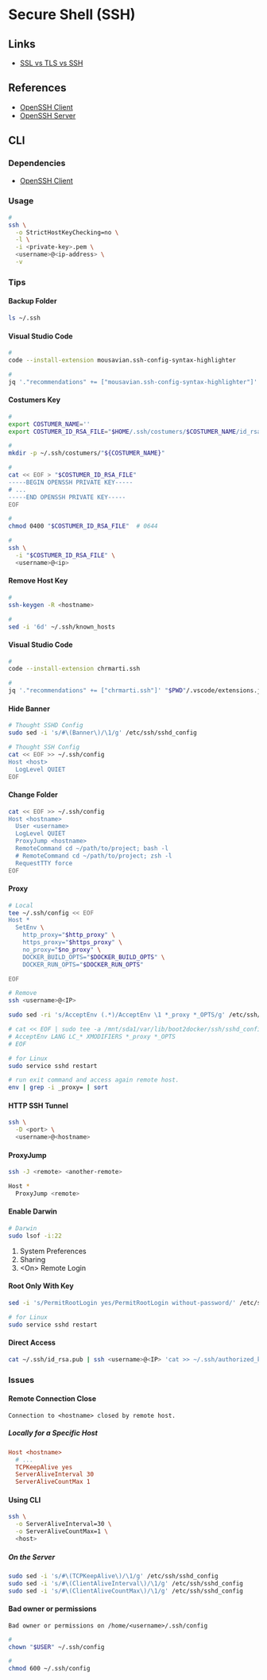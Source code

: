 # Secure Shell (SSH)

## Links

- [SSL vs TLS vs SSH](https://roadmap.sh/guides/ssl-tls-https-ssh)

## References

- [OpenSSH Client](/openssh/openssh-client.md)
- [OpenSSH Server](/openssh/openssh-server.md)

## CLI

### Dependencies

- [OpenSSH Client](/openssh/openssh-client.md#cli)

### Usage

```sh
#
ssh \
  -o StrictHostKeyChecking=no \
  -l \
  -i <private-key>.pem \
  <username>@<ip-address> \
  -v
```

### Tips

#### Backup Folder

```sh
ls ~/.ssh
```

#### Visual Studio Code

```sh
#
code --install-extension mousavian.ssh-config-syntax-highlighter

#
jq '."recommendations" += ["mousavian.ssh-config-syntax-highlighter"]' "$PWD"/.vscode/extensions.json | sponge "$PWD"/.vscode/extensions.json
```

#### Costumers Key

```sh
#
export COSTUMER_NAME=''
export COSTUMER_ID_RSA_FILE="$HOME/.ssh/costumers/$COSTUMER_NAME/id_rsa"

#
mkdir -p ~/.ssh/costumers/"${COSTUMER_NAME}"

#
cat << EOF > "$COSTUMER_ID_RSA_FILE"
-----BEGIN OPENSSH PRIVATE KEY-----
# ...
-----END OPENSSH PRIVATE KEY-----
EOF

#
chmod 0400 "$COSTUMER_ID_RSA_FILE"  # 0644

#
ssh \
  -i "$COSTUMER_ID_RSA_FILE" \
  <username>@<ip>
```

#### Remove Host Key

```sh
#
ssh-keygen -R <hostname>

#
sed -i '6d' ~/.ssh/known_hosts
```

#### Visual Studio Code

```sh
#
code --install-extension chrmarti.ssh

#
jq '."recommendations" += ["chrmarti.ssh"]' "$PWD"/.vscode/extensions.json | sponge "$PWD"/.vscode/extensions.json
```

#### Hide Banner

```sh
# Thought SSHD Config
sudo sed -i 's/#\(Banner\)/\1/g' /etc/ssh/sshd_config

# Thought SSH Config
cat << EOF >> ~/.ssh/config
Host <host>
  LogLevel QUIET
EOF
```

#### Change Folder

```sh
cat << EOF >> ~/.ssh/config
Host <hostname>
  User <username>
  LogLevel QUIET
  ProxyJump <hostname>
  RemoteCommand cd ~/path/to/project; bash -l
  # RemoteCommand cd ~/path/to/project; zsh -l
  RequestTTY force
EOF
```

#### Proxy

```sh
# Local
tee ~/.ssh/config << EOF
Host *
  SetEnv \
    http_proxy="$http_proxy" \
    https_proxy="$https_proxy" \
    no_proxy="$no_proxy" \
    DOCKER_BUILD_OPTS="$DOCKER_BUILD_OPTS" \
    DOCKER_RUN_OPTS="$DOCKER_RUN_OPTS"

EOF

# Remove
ssh <username>@<IP>

sudo sed -ri 's/AcceptEnv (.*)/AcceptEnv \1 *_proxy *_OPTS/g' /etc/ssh/sshd_config

# cat << EOF | sudo tee -a /mnt/sda1/var/lib/boot2docker/ssh/sshd_config
# AcceptEnv LANG LC_* XMODIFIERS *_proxy *_OPTS
# EOF

# for Linux
sudo service sshd restart
```

```sh
# run exit command and access again remote host.
env | grep -i _proxy= | sort
```

#### HTTP SSH Tunnel

<!--
https://github.com/mainyaa/RaspberryPi-Mothership/blob/c9b2b676f650a83a741ddc757d9dd69b795ab672/README.md
https://www.ssh.com/ssh/tunneling/example
https://stackabuse.com/how-to-tunnel-http-with-ssh/
-->

```sh
ssh \
  -D <port> \
  <username>@<hostname>
```

#### ProxyJump

```sh
ssh -J <remote> <another-remote>
```

```sh
Host *
  ProxyJump <remote>
```

#### Enable Darwin

```sh
# Darwin
sudo lsof -i:22
```

1. System Preferences
2. Sharing
3. \<On> Remote Login

#### Root Only With Key

```sh
sed -i 's/PermitRootLogin yes/PermitRootLogin without-password/' /etc/ssh/sshd_config
```

```sh
# for Linux
sudo service sshd restart
```

#### Direct Access

```sh
cat ~/.ssh/id_rsa.pub | ssh <username>@<IP> 'cat >> ~/.ssh/authorized_keys'
```

<!-- ###

```sh
sudo sed -i '/^Port 22.*/a Port 8000' /etc/ssh/sshd_config

sudo systemctl restart sshd
``` -->

### Issues

#### Remote Connection Close

```log
Connection to <hostname> closed by remote host.
```

##### Locally for a Specific Host

```ini
Host <hostname>
  # ...
  TCPKeepAlive yes
  ServerAliveInterval 30
  ServerAliveCountMax 1
```

#### Using CLI

```sh
ssh \
  -o ServerAliveInterval=30 \
  -o ServerAliveCountMax=1 \
  <host>
```

##### On the Server

```sh
sudo sed -i 's/#\(TCPKeepAlive\)/\1/g' /etc/ssh/sshd_config
sudo sed -i 's/#\(ClientAliveInterval\)/\1/g' /etc/ssh/sshd_config
sudo sed -i 's/#\(ClientAliveCountMax\)/\1/g' /etc/ssh/sshd_config
```

#### Bad owner or permissions

```log
Bad owner or permissions on /home/<username>/.ssh/config
```

```sh
#
chown "$USER" ~/.ssh/config

#
chmod 600 ~/.ssh/config
```
